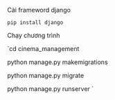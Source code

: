 Cài frameword django

`pip install django`

Chạy chương trình

`cd cinema_management

python manage.py makemigrations

python manage.py migrate

python manage.py runserver
`

